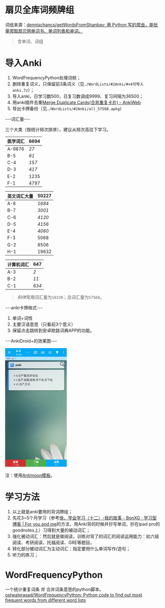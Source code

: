 # 扇贝全库词频牌组
词组来源：[dennischancs/getWordsFromShanbay: 用 Python 写的爬虫，能批量爬取扇贝网单词书、单词列表和单词。](https://github.com/dennischancs/getWordsFromShanbay)
> 含单词、词组

# 导入Anki
1. WordFrequencyPython处理词频；
2. 删除重复词义，只保留前3条词义（见`./WordLists/#2Anki/#v4可导入anki.7z`）；
3. 导入anki，日学习数500，日复习数调成9999、复习间隔为36500；
4. 用anki插件去重[Merge Duplicate Cards(合并重复卡片) - AnkiWeb](https://ankiweb.net/shared/info/608625159)
5. 导出卡牌备份（见`./WordLists/#2Anki/all_57568.apkg`）

---词汇量---

三个大类（按统计频次排序），建议从频次高往下学习。

| **医学词汇**   | **6694** |
|--------|-------|
| A-9876 | *27*  |
| B-5    | *61*  |
| C-4    | *157* |
| D-3    | *417* |
| E-2    | 1235  |
| F-1    | 4797  |

| **英文词汇大量** | **50227** |
|--------|---------|
| A-8    | *1684*  |
| B-7    | *3001*  |
| C-6    | *4120*  |
| D-5    | *4156*  |
| E-4    | *4060*  |
| F-3    | 5068    |
| G-2    | 8506    |
| H-1    | 19632   |

| **计算机词汇**  | **647**  |
|--------|-------|
| A-3    | *2*   |
| B-2    | *11*  |
| C-1    | *634*   |

> *斜体*常用词汇量为`18330`；总词汇量为`57568`。

---anki卡牌格式---

1. 单词+词性
2. 主要汉语意思（只看前3个意义）
3. 保留点击跳转到安卓欧路词典APP的功能。

---AnkiDroid+的效果图---

<img alt="ankidroid" src="./WordLists/%232Anki/ankidroid.jpg?raw=true" width="200px" height="auto">

注：使用[Antimoon模板](https://www.laohuang.net/20180108/antimoon-template-3/)。

# 学习方法
1. 以上就是anki要用的背词牌组；
2. 先花3~5个月学习（参考[快，学会学习（十二）-我的故事 - BonXG · 学习型博客 | For you and me](https://bonxg.com/p/60.html)的方法，用Anki背的时候并抄写单词，抄在ipad pro的goodnotes上）习得到大量的被动词汇；
3. 强化被动词汇：然后就是做阅读，训练对背了的词汇的阅读运用能力：如六级阅读、考研阅读、托福阅读、GRE等题目。
4. 转化部分被动词汇为主动词汇：指定要用什么单词写作/造句；
5. 听力的练习；

# WordFrequencyPython
一个统计重复词条 并 合并词条意思的python脚本。
[ostwalprasad/WordFrequencyPython: Python code to find out most frequent words from different word lists](https://github.com/ostwalprasad/WordFrequencyPython)
